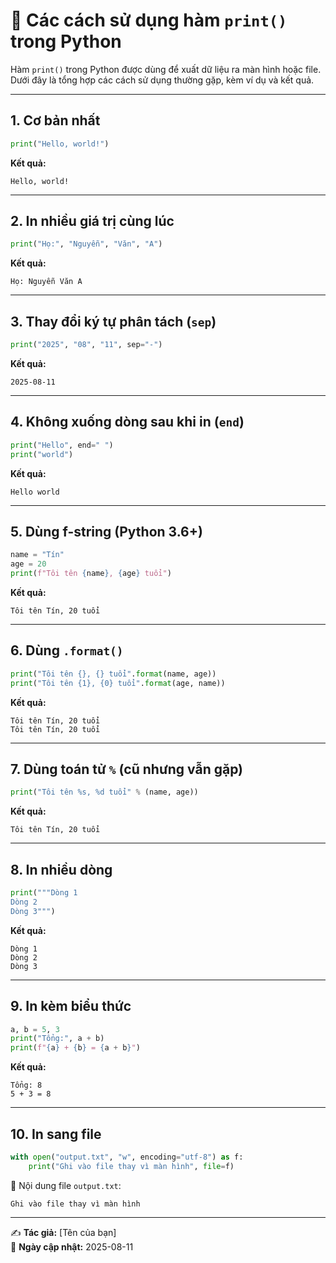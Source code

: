 # 🐍 Các cách sử dụng hàm `print()` trong Python

Hàm `print()` trong Python được dùng để xuất dữ liệu ra màn hình hoặc file.  
Dưới đây là tổng hợp các cách sử dụng thường gặp, kèm ví dụ và kết quả.

---

## 1. Cơ bản nhất
```python
print("Hello, world!")
```
**Kết quả:**
```
Hello, world!
```

---

## 2. In nhiều giá trị cùng lúc
```python
print("Họ:", "Nguyễn", "Văn", "A")
```
**Kết quả:**
```
Họ: Nguyễn Văn A
```

---

## 3. Thay đổi ký tự phân tách (`sep`)
```python
print("2025", "08", "11", sep="-")
```
**Kết quả:**
```
2025-08-11
```

---

## 4. Không xuống dòng sau khi in (`end`)
```python
print("Hello", end=" ")
print("world")
```
**Kết quả:**
```
Hello world
```

---

## 5. Dùng f-string (Python 3.6+)
```python
name = "Tín"
age = 20
print(f"Tôi tên {name}, {age} tuổi")
```
**Kết quả:**
```
Tôi tên Tín, 20 tuổi
```

---

## 6. Dùng `.format()`
```python
print("Tôi tên {}, {} tuổi".format(name, age))
print("Tôi tên {1}, {0} tuổi".format(age, name))
```
**Kết quả:**
```
Tôi tên Tín, 20 tuổi
Tôi tên Tín, 20 tuổi
```

---

## 7. Dùng toán tử `%` (cũ nhưng vẫn gặp)
```python
print("Tôi tên %s, %d tuổi" % (name, age))
```
**Kết quả:**
```
Tôi tên Tín, 20 tuổi
```

---

## 8. In nhiều dòng
```python
print("""Dòng 1
Dòng 2
Dòng 3""")
```
**Kết quả:**
```
Dòng 1
Dòng 2
Dòng 3
```

---

## 9. In kèm biểu thức
```python
a, b = 5, 3
print("Tổng:", a + b)
print(f"{a} + {b} = {a + b}")
```
**Kết quả:**
```
Tổng: 8
5 + 3 = 8
```

---

## 10. In sang file
```python
with open("output.txt", "w", encoding="utf-8") as f:
    print("Ghi vào file thay vì màn hình", file=f)
```
📄 Nội dung file `output.txt`:
```
Ghi vào file thay vì màn hình
```

---

✍ **Tác giả:** [Tên của bạn]  
📅 **Ngày cập nhật:** 2025-08-11  
